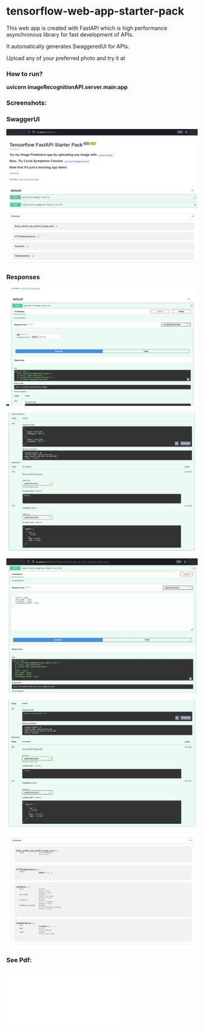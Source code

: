# tensorflow-web-app-starter-pack

This web app is created with FastAPI which is high performance asynchronous library for fast development of APIs.

It automatically generates SwaggeredUI for APIs.

Upload any of your preferred photo and try it at 

### How to run?
**uvicorn imageRecognitionAPI.server.main:app**

### Screenshots:
### SwaggerUI
![SwaggerUI](imageRecognitionAPI/screenshots/localhost-homepage.jpg)

### Responses
![predictAPI](imageRecognitionAPI/screenshots/predict-api1.jpg)

![predictAPI](imageRecognitionAPI/screenshots/predict-api2.jpg)

![symptom-check](imageRecognitionAPI/screenshots/1.jpg)

![symptom-check](imageRecognitionAPI/screenshots/2.jpg)

![symptom-check](imageRecognitionAPI/screenshots/3.jpg)

### See Pdf:
![pdf](imageRecognitionAPI/screenshots/prediction-n-symptom-checker-apis.pdf)


